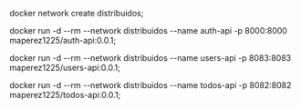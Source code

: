 docker network create distribuidos;

docker run -d --rm --network distribuidos --name auth-api -p 8000:8000 maperez1225/auth-api:0.0.1;

docker run -d --rm --network distribuidos --name users-api -p 8083:8083 maperez1225/users-api:0.0.1;

docker run -d --rm --network distribuidos --name todos-api -p 8082:8082 maperez1225/todos-api:0.0.1;